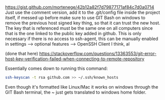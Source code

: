 https://gist.github.com/mortenege/42b12a82f7d79877171af84c7d0a0714
Just use the comment version, add it to the .git/config file inside the project itself, if messed up before make sure to use GIT Bash on windows to remove the previous host signed key thing, so that it can trust the new host.
The key that is referenced must be the same one on all computers since that is the one linked to the public key added in github.
This is only necessary if there is no access to ssh-agent, this can be manually enabled in settings --> optional features --> OpenSSH Client I think, al



(done that here)
https://stackoverflow.com/questions/13363553/git-error-host-key-verification-failed-when-connecting-to-remote-repository

Essentially comes down to running this command:
```bash
ssh-keyscan -t rsa github.com >> ~/.ssh/known_hosts
```
Even though it's formatted like Linux/Mac it works on windows through the GIT Bash terminal, the ~ just gets translated to windows home folder.
